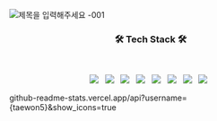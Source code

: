 ![제목을 입력해주세요 -001](https://user-images.githubusercontent.com/83406220/122244933-3e790400-cf00-11eb-9ece-3001f901e4af.png)
<h3 align="center"><b>🛠 Tech Stack 🛠</b></h3>
</br>
<p align="center">
<img src="https://img.shields.io/badge/python-3776AB?style=flat-square&logo=python&logoColor=white"/></a> &nbsp 
<img src="https://img.shields.io/badge/c++-00599C?style=flat-square&logo=c%2B%2B&logoColor=white"/></a> &nbsp 
<img src="https://img.shields.io/badge/c-A8B9CC?style=flat-square&logo=c&logoColor=white"/></a> &nbsp 
<img src="https://img.shields.io/badge/xilinx-E01F27?style=flat-square&logo=xilinx&logoColor=white"/></a> &nbsp 
<img src="https://img.shields.io/badge/HTML5-E34F26?style=flat-square&logo=HTML5&logoColor=white"/></a> &nbsp
<img src="https://img.shields.io/badge/Node.js-339933?style=flat-square&logo=Node.js&logoColor=white"/></a> &nbsp
<img src="https://img.shields.io/badge/MongoDB-47A248?style=flat-square&logo=MongoDB&logoColor=white"/></a> &nbsp  
<img src="https://img.shields.io/badge/MariaDB-003545?style=flat-square&logo=MariaDB&logoColor=white"/></a> &nbsp  


github-readme-stats.vercel.app/api?username={taewon5}&show_icons=true

